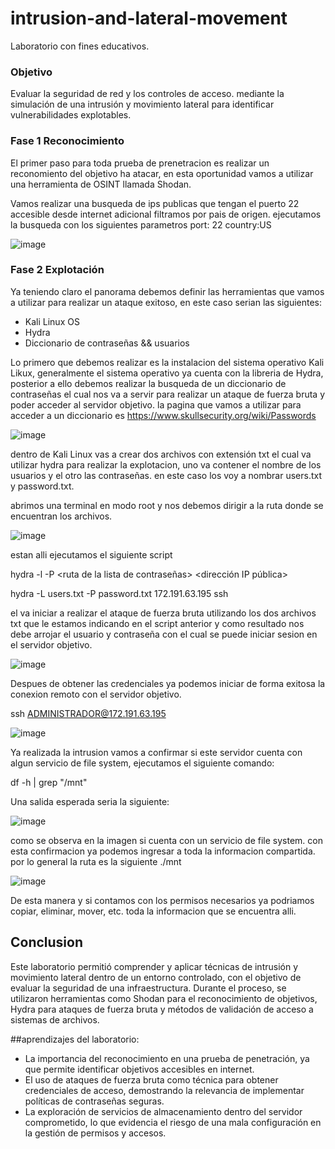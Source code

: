 # intrusion-and-lateral-movement
Laboratorio con fines educativos.

### Objetivo
Evaluar la seguridad de red y los controles de acceso. mediante la simulación de una intrusión y movimiento lateral para identificar vulnerabilidades explotables.

### Fase 1 Reconocimiento

El primer paso para toda prueba de prenetracion es realizar un reconomiento del objetivo ha atacar, en esta oportunidad vamos a utilizar una herramienta de OSINT
llamada Shodan.

Vamos realizar una busqueda de ips publicas que tengan el puerto 22 accesible desde internet adicional filtramos por pais de origen. ejecutamos la busqueda con los siguientes parametros
port: 22 country:US

![image](https://github.com/user-attachments/assets/704c1d08-8019-4a42-b523-8f4a207948d5)


### Fase 2 Explotación 

Ya teniendo claro el panorama debemos definir las herramientas que vamos a utilizar para realizar un ataque exitoso, en este caso serian las siguientes: 

- Kali Linux OS 
- Hydra
- Diccionario de contraseñas && usuarios

Lo primero que debemos realizar es la instalacion del sistema operativo Kali Likux, generalmente el sistema operativo ya cuenta con la libreria de Hydra, posterior a ello debemos realizar la busqueda de un diccionario de contraseñas el cual nos va a servir para realizar un ataque de fuerza bruta y poder acceder  al servidor objetivo. la pagina que vamos a utilizar para acceder a un diccionario es https://www.skullsecurity.org/wiki/Passwords

![image](https://github.com/user-attachments/assets/54c3c958-4e2e-4dda-94cf-92ea67ca95db)


dentro de Kali Linux vas a crear dos archivos con extensión txt el cual va utilizar hydra para realizar la explotacion, uno va contener el nombre de los usuarios y el otro las contraseñas. en este caso los voy a nombrar users.txt y password.txt.

abrimos una terminal en modo root y nos debemos dirigir a la ruta donde se encuentran los archivos.

![image](https://github.com/user-attachments/assets/f40aa93e-ce16-4515-946d-af6db9b34a94)


estan alli ejecutamos el siguiente script 

hydra -l <nombre de usuario> -P <ruta de la lista de contraseñas> <dirección IP pública> <protocolo>

hydra -L users.txt -P password.txt 172.191.63.195 ssh


el va iniciar a realizar el ataque de fuerza bruta utilizando los dos archivos txt que le estamos indicando en el script anterior y como resultado nos debe arrojar el usuario y contraseña con el cual se puede iniciar sesion en el servidor objetivo.

![image](https://github.com/user-attachments/assets/4e1a0876-435b-494a-aa4d-1ddb2322e9e0)


Despues de obtener las credenciales ya podemos iniciar de forma exitosa la conexion remoto con el servidor objetivo.

ssh ADMINISTRADOR@172.191.63.195

![image](https://github.com/user-attachments/assets/95bbefd6-8b00-491f-8a0c-c2df65f4689f)


Ya realizada la intrusion vamos a confirmar si este servidor cuenta con algun servicio de file system, ejecutamos el siguiente comando:

df -h | grep "/mnt"

Una salida esperada seria la siguiente:

![image](https://github.com/user-attachments/assets/a6988b47-a69d-46d9-8693-f6f68bd4660a)

como se observa en la imagen si cuenta con un servicio de file system. con esta confirmacion ya podemos ingresar a toda la informacion compartida. por lo general la ruta es la siguiente ./mnt


![image](https://github.com/user-attachments/assets/aaa55bd3-f176-4d20-8d47-f5b61d91febe)

De esta manera y si contamos con los permisos necesarios ya podriamos copiar, eliminar, mover, etc. toda la informacion que se encuentra alli.


## Conclusion 

Este laboratorio permitió comprender y aplicar técnicas de intrusión y movimiento lateral dentro de un entorno controlado, con el objetivo de evaluar la seguridad de una infraestructura. Durante el proceso, se utilizaron herramientas como Shodan para el reconocimiento de objetivos, Hydra para ataques de fuerza bruta y métodos de validación de acceso a sistemas de archivos.

 ##aprendizajes del laboratorio:

- La importancia del reconocimiento en una prueba de penetración, ya que permite identificar objetivos accesibles en internet.
- El uso de ataques de fuerza bruta como técnica para obtener credenciales de acceso, demostrando la relevancia de implementar políticas de contraseñas seguras.
- La exploración de servicios de almacenamiento dentro del servidor comprometido, lo que evidencia el riesgo de una mala configuración en la gestión de permisos y accesos.

